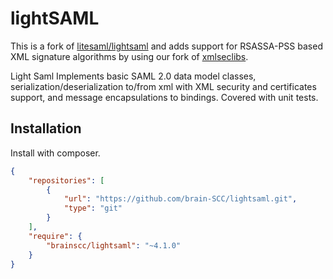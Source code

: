 # lightSAML

This is a fork of [litesaml/lightsaml](https://github.com/litesaml/lightsaml) and adds support for RSASSA-PSS based XML signature algorithms by using our fork of [xmlseclibs](https://github.com/brain-SCC/xmlseclibs).

Light Saml Implements basic SAML 2.0 data model classes, serialization/deserialization to/from xml with XML security and
certificates support, and message encapsulations to bindings. Covered with unit tests.

## Installation

Install with composer.

```json
{
    "repositories": [
        {
            "url": "https://github.com/brain-SCC/lightsaml.git",
            "type": "git"
        }
    ],
    "require": {
        "brainscc/lightsaml": "~4.1.0"
    }
}
```

